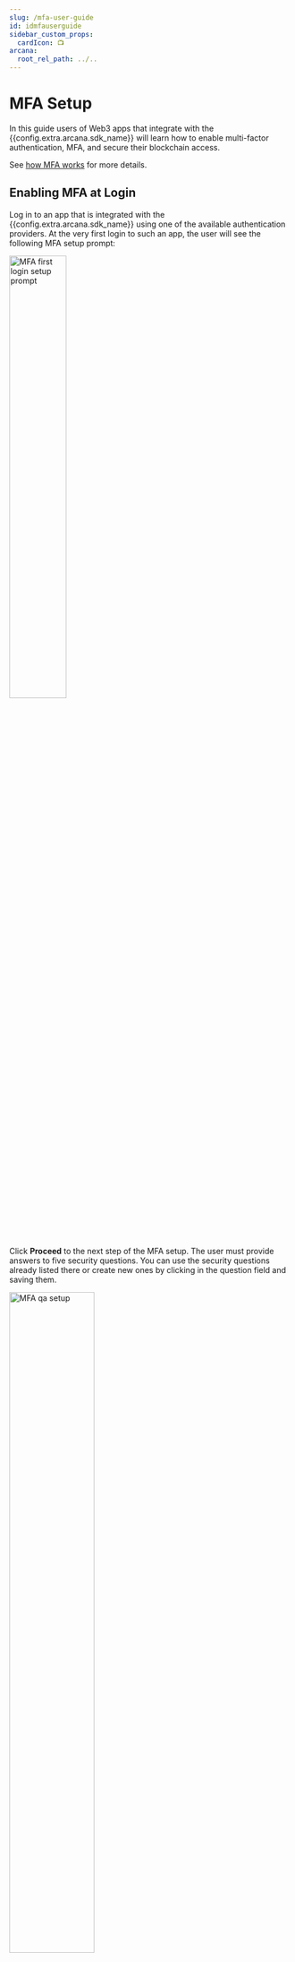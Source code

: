```yaml
---
slug: /mfa-user-guide
id: idmfauserguide
sidebar_custom_props:
  cardIcon: 📺
arcana:
  root_rel_path: ../..
---
```


# MFA Setup

In this guide users of Web3 apps that integrate with the {{config.extra.arcana.sdk_name}} will learn how to enable multi-factor authentication, MFA, and secure their blockchain access. 

See [how MFA works]({{page.meta.arcana.root_rel_path}}/concepts/mfa.md) for more details.

## Enabling MFA at Login

Log in to an app that is integrated with the {{config.extra.arcana.sdk_name}} using one of the available authentication providers. At the very first login to such an app, the user will see the following MFA setup prompt:

<img src="/img/an_mfa_setup_firstlogin.png" alt="MFA first login setup prompt" class="an-screenshots-noeffects" width="45%"/>

Click **Proceed** to the next step of the MFA setup. The user must provide answers to five security questions. You can use the security questions already listed there or create new ones by clicking in the question field and saving them.

<img src="/img/an_mfa_setup_qa.png" alt="MFA qa setup" class="an-screenshots-noeffects" width="55%"/>

Make sure you save the responses to the security questions.

## Backup PIN

The last step of MFA setup requires the user to provide a 6-digit alphanumeric PIN that is used to encrypt the backup of one of the MFA constituents and store it in the Arcana ecosystem. 

<img src="/img/an_mfa_pin.png" alt="MFA PIN" class="an-screenshots-noeffects" width="60%"/>

That is all! 
The MFA setup is complete and user's account is enabled for MFA use.

## Enabling MFA Later

If the user chose to not enable MFA at the first login into the app, it can be enabled later. Note that once enabled, MFA cannot be disabled for a user account.

To enable MFA, log into the app that is integrated with the {{config.extra.arcana.sdk_name}}. Access the {{config.extra.arcana.wallet_name}} and click on the **User Profile** tab to view the wallet screen. Choose **Setup Now** and then click **Proceed** to set up security questions, answers and specify the required PIN to encrypt the backup share of MFA as described in the previous section.

<img src="/img/an_mfa_enable_later_tab.gif" alt="Enable later" class="an-screenshots-noeffects" width="35%"/>

## MFA Secret Recovery

If the user logs into an app using a different device or a different browser, then the local component of the MFA needs to be regenerated to prove the user's identity. At login, the MFA prompt will guide the user to choose one of the options to recover the encrypted MFA component on the new device or the browser. User can choose one of the options to recover:

* Enter the MFA recovery PIN stored during the MFA setup earlier
* Answer three security questions correctly

<img src="/img/an_mfa_recover_options.png" alt="Recovery Options" class="an-screenshots-noeffects" width="55%"/>

Once the user provides one of these options, the local MFA factor is regenerated and the user will not be asked for it again on the same device or the browser app unless local storage is cleared for some reason.

## MFA User Errors

* **Incorrect Security Answer**: This error is displayed during MFA secret recovery process if the user fails to provide the correct answer to the security question. If the user does not remember the answer, the alternative is to try using the PIN for completing the MFA secret recovery process.